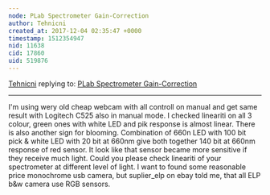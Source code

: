 ```yaml
---
node: PLab Spectrometer Gain-Correction
author: Tehnicni
created_at: 2017-12-04 02:35:47 +0000
timestamp: 1512354947
nid: 11638
cid: 17860
uid: 519876
---
```




[Tehnicni](../profile/Tehnicni) replying to: [PLab Spectrometer Gain-Correction](../notes/stoft/02-25-2015/plab-spectrometer-gain-correction)

----
I'm using wery old cheap webcam with all controll on manual and get same result with Logitech C525 also in manual mode.
I checked lineariti on all 3 colour, green ones with white LED and pik response is almost linear.
There is also another sign for blooming. Combination of 660n LED with 100 bit pick & white LED with 20 bit at 660nm give both together 140 bit at 660nm response of red sensor. It look like that sensor became more sensitive if they receive much light. Could you please check lineariti of your spectrometer at different level of light.
I want to found some reasonable price  monochrome usb camera, but suplier_elp on ebay told me, that all ELP b&w camera use RGB sensors.